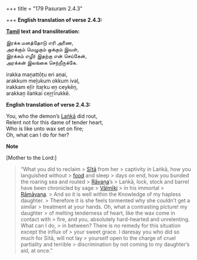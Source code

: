 +++
title = "179 Pasuram 2.4.3"

+++
**English translation of verse 2.4.3:**

**[Tamil](/definition/tamil#history "show Tamil definitions") text and transliteration:**

இரக்க மனத்தோடு எரி அணை,  
அரக்கும் மெழுகும் ஒக்கும் இவள்,  
இரக்கம் எழீர் இதற்கு என் செய்கேன்,  
அரக்கன் இலங்கை செற்றீருக்கே.

irakka maṉattōṭu eri aṇai,  
arakkum meḻukum okkum ivaḷ,  
irakkam eḻīr itaṟku eṉ ceykēṉ,  
arakkaṉ ilaṅkai ceṟṟīrukkē.

**English translation of verse 2.4.3:**

You, who the demon’s [Laṅkā](/definition/lanka#vaishnavism "show Laṅkā definitions") did rout,  
Relent not for this dame of tender heart,  
Who is like unto wax set on fire;  
Oh, what can I do for her?

**Note**

[Mother to the Lord:]

> “What you did to reclaim > [Sītā](/definition/sita#vaishnavism "show Sītā definitions") from her > captivity in Laṅkā, how you languished without > [food](/definition/food#history "show food definitions") and sleep > days on end, how you bunded the roaring sea and routed > [Rāvaṇa](/definition/ravana#vaishnavism "show Rāvaṇa definitions")’s > Laṅkā, lock, stock and barrel have been chronicled by sage > [Vālmīki](/definition/valmiki#vaishnavism "show Vālmīki definitions") > in his immortal > [Rāmāyaṇa](/definition/ramayana#vaishnavism "show Rāmāyaṇa definitions"). > And so it is well within the Knowledge of my hapless daughter. > Therefore it is she feels tormented why she couldn’t get a similar > treatment at your hands. Oh, what a contrasting picture! my daughter > of melting tenderness of heart, like the wax come in contact with > fire, and you, absolutely hard-hearted and unrelenting. What can I do, > in between? There is no remedy for this situation except the influx of > your sweet grace. I daresay you who did so much for Sītā, will not lay > yourself open to the charge of cruel partiality and terrible > discrimination by not coming to my daughter’s aid, at once.”


